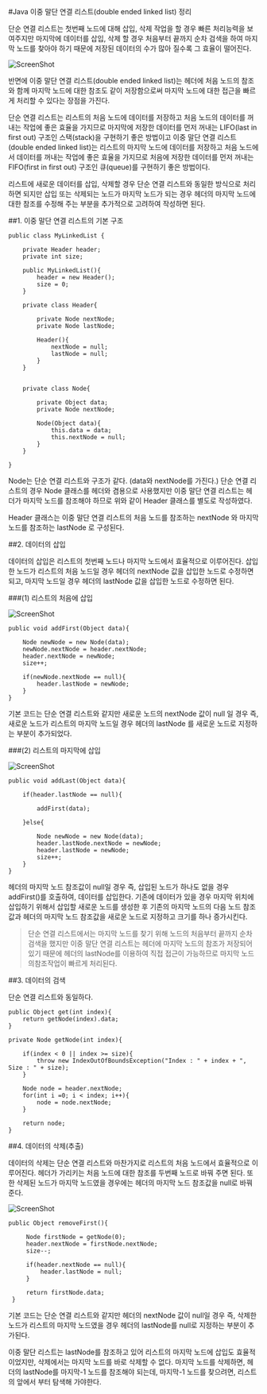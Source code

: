 #Java 이중 말단 연결 리스트(double ended linked list) 정리

단순 연결 리스트는 첫번째 노드에 대해 삽입, 삭제 작업을 할 경우 빠른 처리능력을 보여주지만 마지막에 데이터를 삽입, 삭제 할 경우 처음부터 끝까지 순차 검색을 하여 마지막 노드를 찾아야 하기 때문에 저장된 데이터의 수가 많아 질수록 그 효율이 떨어진다.

![ScreenShot](http://cfile4.uf.tistory.com/image/22398C4B5340B33D23B518)

반면에 이중 말단 연결 리스트(double ended linked list)는 헤더에 처음 노드의 참조와 함께 마지막 노드에 대한 참조도 같이 저장함으로써 마지막 노드에 대한 접근을 빠르게 처리할 수 있다는 장점을 가진다.

단순 연결 리스트는 리스트의 처음 노드에 데이터를 저장하고 처음 노드의 데이터를 꺼내는 작업에 좋은 효율을 가지므로 마지막에 저장한 데이터를 먼저 꺼내는 LIFO(last in first out) 구조인 스택(stack)을 구현하기 좋은 방법이고 이중 말단 연결 리스트(double ended linked list)는 리스트의 마지막 노드에 데이터를 저장하고 처음 노드에서 데이터를 꺼내는 작업에 좋은 효율을 가지므로 처음에 저장한 데이터를 먼저 꺼내는 FIFO(first in first out) 구조인 큐(queue)를 구현하기 좋은 방법이다.

리스트에 새로운 데이터를 삽입, 삭제할 경우 단순 연결 리스트와 동일한 방식으로 처리하면 되지만 삽입 또는 삭제되는 노드가 마지막 노드가 되는 경우 헤더의 마지막 노드에 대한 참조를 수정해 주는 부분을 추가적으로 고려하여 작성하면 된다.

##1. 이중 말단 연결 리스트의 기본 구조

	public class MyLinkedList {
    
	    private Header header;
	    private int size;
	    
	    public MyLinkedList(){
	        header = new Header();
	        size = 0;
	    }
	    
	    private class Header{
	        
	        private Node nextNode;
	        private Node lastNode;
	        
	        Header(){
	            nextNode = null;
	            lastNode = null;
	        }
	    }
	    
	    
	    private class Node{
	        
	        private Object data;
	        private Node nextNode;
	        
	        Node(Object data){
	            this.data = data;
	            this.nextNode = null;
	        }
	    }

	}

Node는 단순 연결 리스트와 구조가 같다. (data와 nextNode를 가진다.)
단순 연결 리스트의 경우 Node 클래스를 헤더와 겸용으로 사용했지만 이중 말단 연결 리스트는 헤더가 마지막 노드를 참조해야 하므로 위와 같이 Header 클래스를 별도로 작성하였다.

Header 클래스는 이중 말단 연결 리스트의 처음 노드를 참조하는 nextNode 와 마지막 노드를 참조하는 lastNode 로 구성된다.

##2. 데이터의 삽입

데이터의 삽입은 리스트의 첫번째 노드나 마지막 노드에서 효율적으로 이루어진다.
삽입한 노드가 리스트의 처음 노드일 경우 헤더의 nextNode 값을 삽입한 노드로 수정하면 되고, 마지막 노드일 경우 헤더의 lastNode 값을 삽입한 노드로 수정하면 된다.

###(1) 리스트의 처음에 삽입

![ScreenShot](http://cfile21.uf.tistory.com/image/234102395340B8BA3710D9)

	public void addFirst(Object data){
        
        Node newNode = new Node(data);
        newNode.nextNode = header.nextNode;
        header.nextNode = newNode;
        size++;
        
        if(newNode.nextNode == null){
            header.lastNode = newNode;
        }
    }

기본 코드는 단순 연결 리스트와 같지만 새로운 노드의 nextNode 값이 null 일 경우
즉, 새로운 노드가 리스트의 마지막 노드일 경우 헤더의 lastNode 를 새로운 노드로 지정하는 부분이 추가되었다.

###(2) 리스트의 마지막에 삽입

![ScreenShot](http://cfile8.uf.tistory.com/image/2657F4355340BAC322D538)

	public void addLast(Object data){
        
        if(header.lastNode == null){
            
            addFirst(data);
        
        }else{
            
            Node newNode = new Node(data);
            header.lastNode.nextNode = newNode;
            header.lastNode = newNode;
            size++;
        }
    }

헤더의 마지막 노드 참조값이 null일 경우 즉, 삽입된 노드가 하나도 없을 경우 addFirst()를 호출하여, 데이터를 삽입한다.
기존에 데이터가 있을 경우 마지막 위치에 삽입하기 위해서 삽입할 새로운 노드를 생성한 후 기존의 마지막 노드의 다음 노드 참조값과 헤더의 마지막 노드 참조값을 새로운 노드로 지정하고 크기를 하나 증가시킨다.

> 단순 연결 리스트에서는 마지막 노드를 찾기 위해 노드의 처음부터 끝까지 순차검색을 했지만 이중 말단 연결 리스트는 헤더에 마지막 노드의 참조가 저장되어 있기 때문에 헤더의 lastNode를 이용하여 직접 접근이 가능하므로 마지막 노드의참조작업이 빠르게 처리된다.


##3. 데이터의 검색

단순 연결 리스트와 동일하다.



	public Object get(int index){
		return getNode(index).data;
	}
    
    private Node getNode(int index){
        
        if(index < 0 || index >= size){
            throw new IndexOutOfBoundsException("Index : " + index + ", Size : " + size);
        }
        
        Node node = header.nextNode;
        for(int i =0; i < index; i++){
            node = node.nextNode;
        }
        
        return node;
    }


##4. 데이터의 삭제(추출)

데이터의 삭제는 단순 연결 리스트와 마찬가지로 리스트의 처음 노드에서 효율적으로 이루어진다.
헤더가 가리키는 처음 노드에 대한 참조를 두번째 노드로 바꿔 주면 된다. 또한 삭제된 노드가 마지막 노드였을 경우에는 헤더의 마지막 노드 참조값을 null로 바꿔준다.

![ScreenShot](http://cfile29.uf.tistory.com/image/214F864B5340C48711AB7D)

	public Object removeFirst(){
         
         Node firstNode = getNode(0);
         header.nextNode = firstNode.nextNode;
         size--;
         
         if(header.nextNode == null){
             header.lastNode = null;
         }
         
         return firstNode.data;
     }

기본 코드는 단순 연결 리스트와 같지만 헤더의 nextNode 값이 null일 경우 즉, 삭제한 노드가 리스트의 마지막 노드였을 경우 헤더의 lastNode를 null로 지정하는 부분이 추가된다.

이중 말단 리스트는 lastNode를 참조하고 있어 리스트의 마지막 노드에 삽입도 효율적이었지만, 삭제에서는 마지막 노드를 바로 삭제할 수 없다.
마지막 노드를 삭제하면, 헤더의 lastNode를 마지막-1 노드를 참조해야 되는데, 마지막-1 노드를 찾으려면, 리스트의 앞에서 부터 탐색해 가야한다.